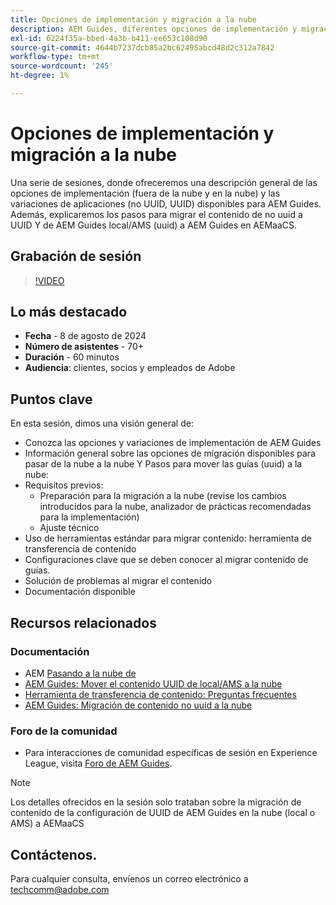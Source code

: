```yaml
---
title: Opciones de implementación y migración a la nube
description: AEM Guides, diferentes opciones de implementación y migración de contenido de la configuración local a AEMaaCS
exl-id: 6224f35a-bbed-4a3b-b411-ee653c108d90
source-git-commit: 4644b7237dcb85a2bc62495abcd48d2c312a7842
workflow-type: tm+mt
source-wordcount: '245'
ht-degree: 1%

---
```


# Opciones de implementación y migración a la nube

Una serie de sesiones, donde ofreceremos una descripción general de las opciones de implementación (fuera de la nube y en la nube) y las variaciones de aplicaciones (no UUID, UUID) disponibles para AEM Guides.
Además, explicaremos los pasos para migrar el contenido de no uuid a UUID Y de AEM Guides local/AMS (uuid) a AEM Guides en AEMaaCS.



## Grabación de sesión

>[!VIDEO](https://video.tv.adobe.com/v/3432624/content-migration-uuid-migration?quality=12&learn=on)



## Lo más destacado

- **Fecha** - 8 de agosto de 2024
- **Número de asistentes** - 70+
- **Duración** - 60 minutos
- **Audiencia**: clientes, socios y empleados de Adobe


## Puntos clave

En esta sesión, dimos una visión general de:
- Conozca las opciones y variaciones de implementación de AEM Guides
- Información general sobre las opciones de migración disponibles para pasar de la nube a la nube
Y Pasos para mover las guías (uuid) a la nube:
- Requisitos previos:
   - Preparación para la migración a la nube (revise los cambios introducidos para la nube, analizador de prácticas recomendadas para la implementación)
   - Ajuste técnico
- Uso de herramientas estándar para migrar contenido: herramienta de transferencia de contenido
- Configuraciones clave que se deben conocer al migrar contenido de guías.
- Solución de problemas al migrar el contenido
- Documentación disponible



## Recursos relacionados

### Documentación

- AEM [Pasando a la nube de](https://experienceleague.adobe.com/en/docs/experience-manager-cloud-service/content/migration-journey/getting-started)
- [AEM Guides: Mover el contenido UUID de local/AMS a la nube](../../cs-install-guide/migrate-on-premise-content-cloud.md)
- [Herramienta de transferencia de contenido: Preguntas frecuentes](https://experienceleague.adobe.com/en/docs/experience-manager-learn/cloud-service/migration/moving-to-aem-as-a-cloud-service/content-migration/faq)
- [AEM Guides: Migración de contenido no uuid a la nube](../../install-guide/migrate-uuid-non-uuid.md)

### Foro de la comunidad

- Para interacciones de comunidad específicas de sesión en Experience League, visita [Foro de AEM Guides](https://experienceleaguecommunities.adobe.com/t5/experience-manager-guides/bd-p/xml-documentation-discussions).


>[!NOTE]
>
> Los detalles ofrecidos en la sesión solo trataban sobre la migración de contenido de la configuración de UUID de AEM Guides en la nube (local o AMS) a AEMaaCS



## Contáctenos.

Para cualquier consulta, envíenos un correo electrónico a <techcomm@adobe.com>
